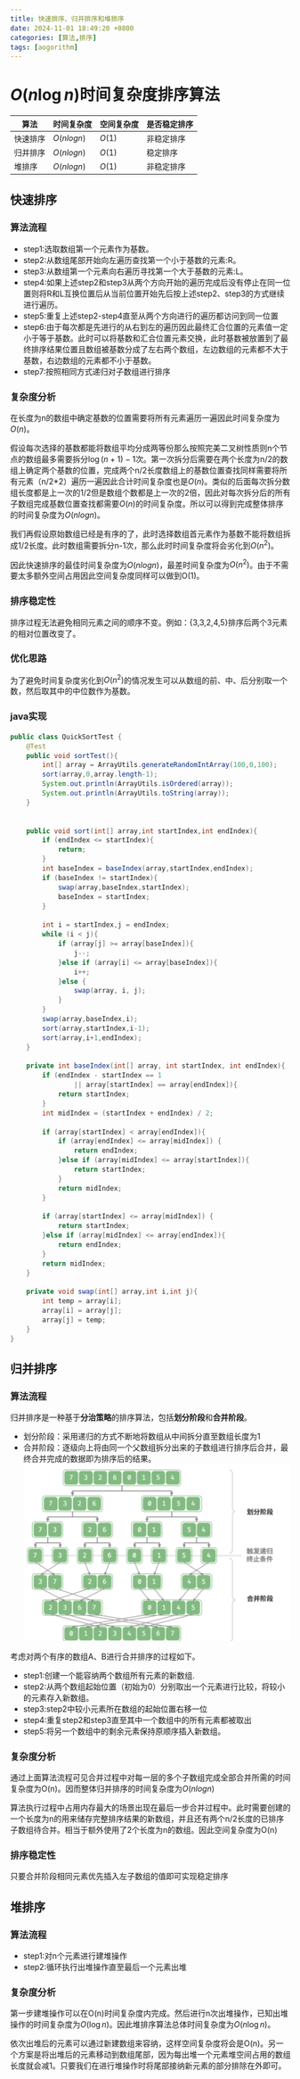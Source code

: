 ```yaml
---
title: 快速排序、归并排序和堆排序
date: 2024-11-01 18:49:20 +0800
categories: [算法,排序]
tags: [aogorithm]     
---
```


# $O(n \log n)$时间复杂度排序算法
| 算法     | 时间复杂度   | 空间复杂度 | 是否稳定排序 |
| -------- | ------------ | ---------- | ------------ |
| 快速排序 | $O(n log n)$ | $O(1)$     | 非稳定排序   |
| 归并排序 | $O(n log n)$ | $O(1)$     | 稳定排序     |
| 堆排序   | $O(n log n)$ | $O(1)$     | 非稳定排序   |
## 快速排序
### 算法流程
- step1:选取数组第一个元素作为基数。
- step2:从数组尾部开始向左遍历查找第一个小于基数的元素:R。
- step3:从数组第一个元素向右遍历寻找第一个大于基数的元素:L。
- step4:如果上述step2和step3从两个方向开始的遍历完成后没有停止在同一位置则将R和L互换位置后从当前位置开始先后按上述step2、step3的方式继续进行遍历。
- step5:重复上述step2-step4直至从两个方向进行的遍历都访问到同一位置
- step6:由于每次都是先进行的从右到左的遍历因此最终汇合位置的元素值一定小于等于基数。此时可以将基数和汇合位置元素交换，此时基数被放置到了最终排序结果位置且数组被基数分成了左右两个数组，左边数组的元素都不大于基数，右边数组的元素都不小于基数。
- step7:按照相同方式递归对子数组进行排序
### 复杂度分析
在长度为n的数组中确定基数的位置需要将所有元素遍历一遍因此时间复杂度为$O(n)$。

假设每次选择的基数都能将数组平均分成两等份那么按照完美二叉树性质则n个节点的数组最多需要拆分$\log (n+1) -1$次。第一次拆分后需要在两个长度为n/2的数组上确定两个基数的位置，完成两个n/2长度数组上的基数位置查找同样需要将所有元素（n/2*2）遍历一遍因此合计时间复杂度也是$O(n)$。类似的后面每次拆分数组长度都是上一次的1/2但是数组个数都是上一次的2倍，因此对每次拆分后的所有子数组完成基数位置查找都需要$O(n)$的时间复杂度。所以可以得到完成整体排序的时间复杂度为$O(n log n)$。

我们再假设原始数组已经是有序的了，此时选择数组首元素作为基数不能将数组拆成1/2长度。此时数组需要拆分n-1次，那么此时时间复杂度将会劣化到$O(n^2)$。

因此快速排序的最佳时间复杂度为$O(n log n)$，最差时间复杂度为$O(n^2)$。由于不需要太多额外空间占用因此空间复杂度同样可以做到O(1)。

### 排序稳定性
排序过程无法避免相同元素之间的顺序不变。例如：{3,3,2,4,5}排序后两个3元素的相对位置改变了。

### 优化思路
为了避免时间复杂度劣化到$O(n^2)$的情况发生可以从数组的前、中、后分别取一个数，然后取其中的中位数作为基数。


### java实现
```java
public class QuickSortTest {
    @Test
    public void sortTest(){
        int[] array = ArrayUtils.generateRandomIntArray(100,0,100);
        sort(array,0,array.length-1);
        System.out.println(ArrayUtils.isOrdered(array));
        System.out.println(ArrayUtils.toString(array));
    }


    public void sort(int[] array,int startIndex,int endIndex){
        if (endIndex <= startIndex){
            return;
        }
        int baseIndex = baseIndex(array,startIndex,endIndex);
        if (baseIndex != startIndex){
            swap(array,baseIndex,startIndex);
            baseIndex = startIndex;
        }

        int i = startIndex,j = endIndex;
        while (i < j){
            if (array[j] >= array[baseIndex]){
                j--;
            }else if (array[i] <= array[baseIndex]){
                i++;
            }else {
                swap(array, i, j);
            }
        }
        swap(array,baseIndex,i);
        sort(array,startIndex,i-1);
        sort(array,i+1,endIndex);
    }

    private int baseIndex(int[] array, int startIndex, int endIndex){
        if (endIndex - startIndex == 1
                || array[startIndex] == array[endIndex]){
            return startIndex;
        }
        int midIndex = (startIndex + endIndex) / 2;

        if (array[startIndex] < array[endIndex]){
            if (array[endIndex] <= array[midIndex]) {
                return endIndex;
            }else if (array[midIndex] <= array[startIndex]){
                return startIndex;
            }
            return midIndex;
        }

        if (array[startIndex] <= array[midIndex]) {
            return startIndex;
        }else if (array[midIndex] <= array[endIndex]){
            return endIndex;
        }
        return midIndex;
    }

    private void swap(int[] array,int i,int j){
        int temp = array[i];
        array[i] = array[j];
        array[j] = temp;
    }
}
```

## 归并排序
### 算法流程
归并排序是一种基于**分治策略**的排序算法，包括**划分阶段**和**合并阶段**。
- 划分阶段：采用递归的方式不断地将数组从中间拆分直至数组长度为1
- 合并阶段：逐级向上将由同一个父数组拆分出来的子数组进行排序后合并，最终合并完成的数据即为排序后的结果。
![归并排序逻辑](/assets/images/algorithm/gbsort.jpg)

考虑对两个有序的数组A、B进行合并排序的过程如下。
- step1:创建一个能容纳两个数组所有元素的新数组.
- step2:从两个数组起始位置（初始为0）分别取出一个元素进行比较，将较小的元素存入新数组。
- step3:step2中较小元素所在数组的起始位置右移一位
- step4:重复step2和step3直至其中一个数组中的所有元素都被取出
- step5:将另一个数组中的剩余元素保持原顺序插入新数组。

### 复杂度分析
通过上面算法流程可见合并过程中对每一层的多个子数组完成全部合并所需的时间复杂度为O(n)。因而整体归并排序的时间复杂度为$O(n log n)$

算法执行过程中占用内存最大的场景出现在最后一步合并过程中。此时需要创建的一个长度为n的用来储存完整排序结果的新数组，并且还有两个n/2长度的已排序子数组待合并。相当于额外使用了2个长度为n的数组。因此空间复杂度为O(n)


### 排序稳定性
只要合并阶段相同元素优先插入左子数组的值即可实现稳定排序


## 堆排序
### 算法流程
- step1:对n个元素进行建堆操作
- step2:循环执行出堆操作直至最后一个元素出堆

### 复杂度分析
第一步建堆操作可以在O(n)时间复杂度内完成。然后进行n次出堆操作，已知出堆操作的时间复杂度为$O(\log n)$。因此堆排序算法总体时间复杂度为$O(n \log n)$。

依次出堆后的元素可以通过新建数组来容纳，这样空间复杂度将会是O(n)。另一个方案是将出堆后的元素移动到数组尾部，因为每出堆一个元素堆空间占用的数组长度就会减1。只要我们在进行堆操作时将尾部接纳新元素的部分排除在外即可。